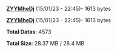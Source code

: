 [**ZYYMheDj**](/data/ZYYMheDj.txt) (15/01/23 - 22:45)- 1613 bytes

[**ZYYMheDj**](/data/ZYYMheDj.txt) (15/01/23 - 22:45)- 1613 bytes

**Total Datas**: 4573

**Total Size**: 28.37 MB / 28.4 MB